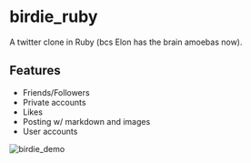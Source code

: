 # birdie_ruby
A twitter clone in Ruby (bcs Elon has the brain amoebas now).

## Features
 * Friends/Followers
 * Private accounts
 * Likes
 * Posting w/ markdown and images
 * User accounts


![birdie_demo](https://github.com/user-attachments/assets/f1fc9d2b-0dda-4223-992c-eb656e7f374f)
